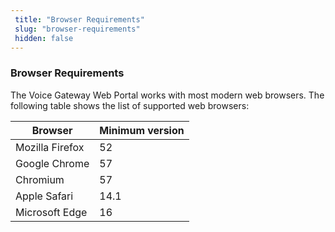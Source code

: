 ```yaml
---
 title: "Browser Requirements" 
 slug: "browser-requirements" 
 hidden: false 
---
```


### Browser Requirements

The Voice Gateway Web Portal works with most modern web browsers. The following table shows the list of supported web browsers:

| Browser         | Minimum version |
| --------------- | --------------- |
| Mozilla Firefox | 52              |
| Google Chrome   | 57              |
| Chromium        | 57              |
| Apple Safari    | 14.1            |
| Microsoft Edge  | 16              |
